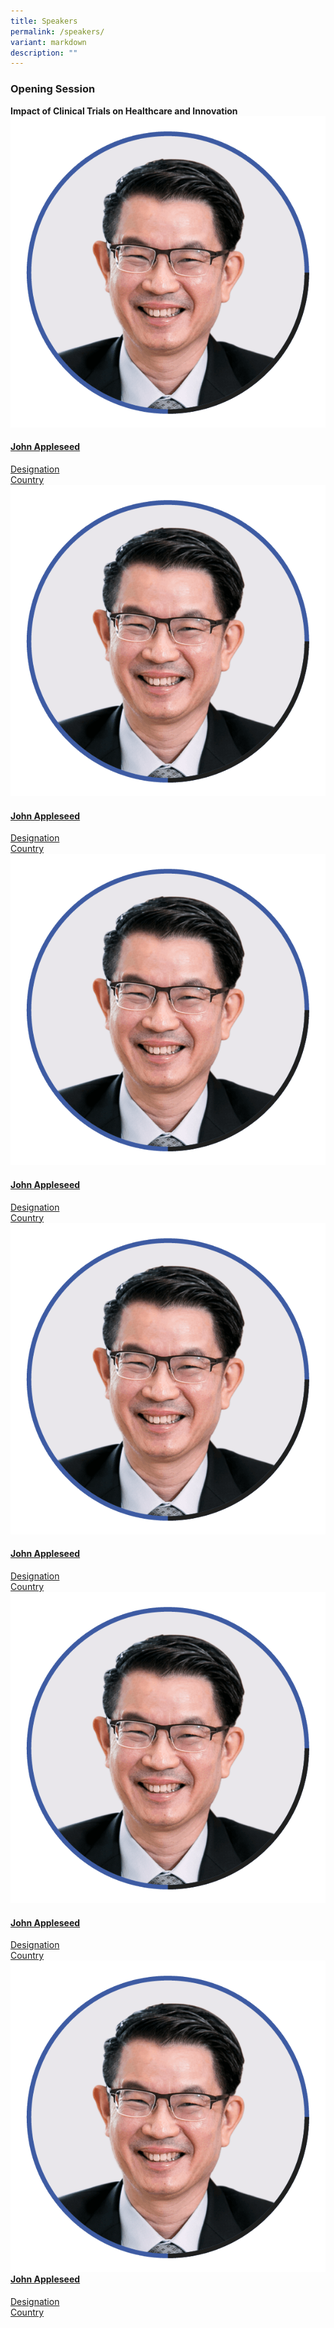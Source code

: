 ```yaml
---
title: Speakers
permalink: /speakers/
variant: markdown
description: ""
---
```

<div>
  <h3>Opening Session</h3>
	<strong>Impact of Clinical Trials on Healthcare and Innovation</strong>
</div>
<section class="bp-section font">
  <div class="bp-container is-fluid has-text-centered">
    <div class="row">
      <div class="col is-6">
        <a href="/john-appleseed">
          <div class="speaker-image-wrapper">
            <img class="speaker-image img-fluid mb-3" src="/images/Speakers_John_Lim.png" alt="">
          </div>
          <h4 class="speaker-name text-ellipsis">John Appleseed</h4>
          <div class="speaker-position text-ellipsis">Designation</div>
          <div class="speaker-company text-ellipsis">Country</div>
        </a>
      </div>
      <div class="col is-6">
        <a href="/john-appleseed">
          <div class="speaker-image-wrapper">
            <img class="speaker-image img-fluid mb-3" src="/images/Speakers_John_Lim.png" alt="">
          </div>
          <h4 class="speaker-name text-ellipsis">John Appleseed</h4>
          <div class="speaker-position text-ellipsis">Designation</div>
          <div class="speaker-company text-ellipsis">Country</div>
        </a>
      </div>
		</div>
		<div class="row">
      <div class="col is-6">
        <a href="/john-appleseed">
          <div class="speaker-image-wrapper">
            <img class="speaker-image img-fluid mb-3" src="/images/Speakers_John_Lim.png" alt="">
          </div>
          <h4 class="speaker-name text-ellipsis">John Appleseed</h4>
          <div class="speaker-position text-ellipsis">Designation</div>
          <div class="speaker-company text-ellipsis">Country</div>
        </a>
      </div>
      <div class="col is-6">
        <a href="/john-appleseed">
          <div class="speaker-image-wrapper">
            <img class="speaker-image img-fluid mb-3" src="/images/Speakers_John_Lim.png" alt="">
          </div>
          <h4 class="speaker-name text-ellipsis">John Appleseed</h4>
          <div class="speaker-position text-ellipsis">Designation</div>
          <div class="speaker-company text-ellipsis">Country</div>
        </a>
      </div>
    </div>
    <div class="row">
      <div class="col 6">
        <a href="/john-appleseed">
          <div class="speaker-image-wrapper">
            <img class="speaker-image img-fluid mb-3" src="/images/Speakers_John_Lim.png" alt="">
          </div>
          <h4 class="speaker-name text-ellipsis">John Appleseed</h4>
          <div class="speaker-position text-ellipsis">Designation</div>
          <div class="speaker-company text-ellipsis">Country</div>
        </a>
      </div>
      <div class="col is-6">
        <a class="speaker" href="/john-appleseed">
          <div class="speaker-image-wrapper">
            <img class="speaker-image img-fluid mb-3" src="/images/Speakers_John_Lim.png" alt="">
          </div>
          <h4 class="speaker-name text-ellipsis">John Appleseed</h4>
          <div class="speaker-position text-ellipsis">Designation</div>
          <div class="speaker-company text-ellipsis">Country</div>
        </a>
      </div>
    </div>
  </div>
</section>
<style type="text/css">
	.content .speaker {
	text-decoration: none;
	}
	.speaker .speaker-name {
margin-top: 0px;
	}
</style>